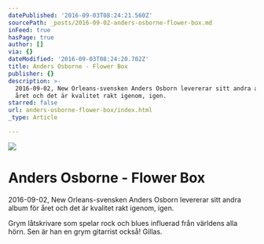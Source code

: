 ```yaml
---
datePublished: '2016-09-03T08:24:21.560Z'
sourcePath: _posts/2016-09-02-anders-osborne-flower-box.md
inFeed: true
hasPage: true
author: []
via: {}
dateModified: '2016-09-03T08:24:20.702Z'
title: Anders Osborne - Flower Box
publisher: {}
description: >-
  2016-09-02, New Orleans-svensken Anders Osborn levererar sitt andra album för
  året och det är kvalitet rakt igenom, igen.
starred: false
url: anders-osborne-flower-box/index.html
_type: Article

---
```

![](https://the-grid-user-content.s3-us-west-2.amazonaws.com/3b50316c-85fe-49db-bf66-55624ad420a0.jpg)

# Anders Osborne - Flower Box

2016-09-02, New Orleans-svensken Anders Osborn levererar sitt andra album för året och det är kvalitet rakt igenom, igen.

Grym låtskrivare som spelar rock och blues influerad från världens alla hörn. Sen är han en grym gitarrist också! Gillas.